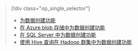 > [!div class="op_single_selector"]
> * [为数据创建功能](../articles/machine-learning/machine-learning-data-science-create-features.md)
> * [在 Azure blob 存储中为数据创建功能](../articles/machine-learning/machine-learning-data-science-create-features-blob.md)
> * [在 SQL Server 中为数据创建功能](../articles/machine-learning/machine-learning-data-science-create-features-sql-server.md)
> * [使用 Hive 查询在 Hadoop 群集中为数据创建功能](../articles/machine-learning/machine-learning-data-science-create-features-hive.md)
> 
> 

